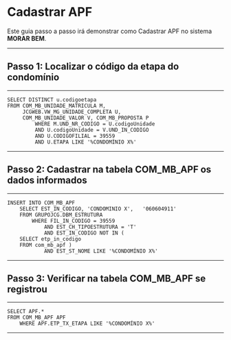 # **Cadastrar APF**

Este guia passo a passo irá demonstrar como Cadastrar APF no sistema **MORAR BEM**.

---

## **Passo 1: Localizar o código da etapa do condomínio**

---

    SELECT DISTINCT u.codigoetapa
    FROM COM_MB_UNIDADE_MATRICULA M,
         JCGWEB.VW_MG_UNIDADE_COMPLETA U,
         COM_MB_UNIDADE_VALOR V, COM_MB_PROPOSTA P
             WHERE M.UND_NR_CODIGO = U.codigoUnidade
             AND U.codigoUnidade = V.UND_IN_CODIGO
             AND U.CODIGOFILIAL = 39559
             AND U.ETAPA LIKE '%CONDOMÍNIO X%'

---

## **Passo 2: Cadastrar na tabela COM_MB_APF os dados informados**

---

    INSERT INTO COM_MB_APF 
        SELECT EST_IN_CODIGO, 'CONDOMINIO X',   '060604911'
        FROM GRUPOJCG.DBM_ESTRUTURA  
            WHERE FIL_IN_CODIGO = 39559  
                AND EST_CH_TIPOESTRUTURA = 'T' 
                AND EST_IN_CODIGO NOT IN (
        SELECT etp_in_codigo
        FROM com_mb_apf )
                AND EST_ST_NOME LIKE '%CONDOMÍNIO X%'

---

## **Passo 3: Verificar na tabela COM_MB_APF se registrou**

---

    SELECT APF.* 
    FROM COM_MB_APF APF 
        WHERE APF.ETP_TX_ETAPA LIKE '%CONDOMÍNIO X%'

---